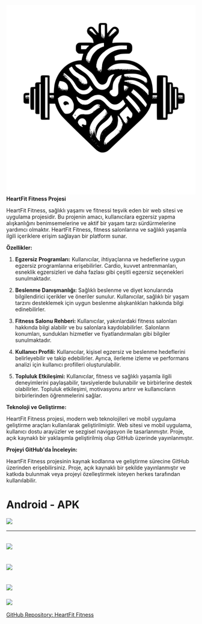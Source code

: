   ![](https://raw.githubusercontent.com/Globipedi/HeartFit/b70a66ac1d3b5b82d4bb84402984983f845c1cbd/img/logo-heartfit.svg)
**HeartFit Fitness Projesi**

HeartFit Fitness, sağlıklı yaşamı ve fitnessi teşvik eden bir web sitesi ve uygulama projesidir. Bu projenin amacı, kullanıcılara egzersiz yapma alışkanlığını benimsemelerine ve aktif bir yaşam tarzı sürdürmelerine yardımcı olmaktır. HeartFit Fitness, fitness salonlarına ve sağlıklı yaşamla ilgili içeriklere erişim sağlayan bir platform sunar.

**Özellikler:**

1.  **Egzersiz Programları:** Kullanıcılar, ihtiyaçlarına ve hedeflerine uygun egzersiz programlarına erişebilirler. Cardio, kuvvet antrenmanları, esneklik egzersizleri ve daha fazlası gibi çeşitli egzersiz seçenekleri sunulmaktadır.
    
2.  **Beslenme Danışmanlığı:** Sağlıklı beslenme ve diyet konularında bilgilendirici içerikler ve öneriler sunulur. Kullanıcılar, sağlıklı bir yaşam tarzını desteklemek için uygun beslenme alışkanlıkları hakkında bilgi edinebilirler.
    
3.  **Fitness Salonu Rehberi:** Kullanıcılar, yakınlardaki fitness salonları hakkında bilgi alabilir ve bu salonlara kaydolabilirler. Salonların konumları, sundukları hizmetler ve fiyatlandırmaları gibi bilgiler sunulmaktadır.
    
4.  **Kullanıcı Profili:** Kullanıcılar, kişisel egzersiz ve beslenme hedeflerini belirleyebilir ve takip edebilirler. Ayrıca, ilerleme izleme ve performans analizi için kullanıcı profilleri oluşturulabilir.
    
5.  **Topluluk Etkileşimi:** Kullanıcılar, fitness ve sağlıklı yaşamla ilgili deneyimlerini paylaşabilir, tavsiyelerde bulunabilir ve birbirlerine destek olabilirler. Topluluk etkileşimi, motivasyonu artırır ve kullanıcıların birbirlerinden öğrenmelerini sağlar.
    

**Teknoloji ve Geliştirme:**

HeartFit Fitness projesi, modern web teknolojileri ve mobil uygulama geliştirme araçları kullanılarak geliştirilmiştir. Web sitesi ve mobil uygulama, kullanıcı dostu arayüzler ve sezgisel navigasyon ile tasarlanmıştır. Proje, açık kaynaklı bir yaklaşımla geliştirilmiş olup GitHub üzerinde yayınlanmıştır.

**Projeyi GitHub'da İnceleyin:**

HeartFit Fitness projesinin kaynak kodlarına ve geliştirme sürecine GitHub üzerinden erişebilirsiniz. Proje, açık kaynaklı bir şekilde yayınlanmıştır ve katkıda bulunmak veya projeyi özelleştirmek isteyen herkes tarafından kullanılabilir.

# Android - APK
![]([https://github.com/Globipedi/HeartFit/blob/main/instagram-post/Web%20Sitesi/gonderiweb1.png?raw=true](https://github.com/Globipedi/HeartFit-Website/blob/main/instagram-post/Uygulama/gonderi1.png?raw=true))

--- 
![]([https://github.com/Globipedi/HeartFit/blob/main/instagram-post/Web%20Sitesi/iPad.png?raw=true](https://github.com/Globipedi/HeartFit-Website/blob/main/instagram-post/Uygulama/gonderi2.png?raw=true))
--- 
![]([https://github.com/Globipedi/HeartFit/blob/main/instagram-post/Web%20Sitesi/iPad.png?raw=true](https://github.com/Globipedi/HeartFit-Website/blob/main/instagram-post/Uygulama/gonderi3.png?raw=true))
--- 
![]([https://github.com/Globipedi/HeartFit/blob/main/instagram-post/Web%20Sitesi/iPad.png?raw=true](https://github.com/Globipedi/HeartFit-Website/blob/main/instagram-post/Uygulama/gonderi4.png?raw=true))
--- 
![]([https://github.com/Globipedi/HeartFit/blob/main/instagram-post/Web%20Sitesi/iPad.png?raw=true](https://github.com/Globipedi/HeartFit-Website/blob/main/instagram-post/Uygulama/gonderi6.png?raw=true))

[GitHub Repository: HeartFit Fitness](https://github.com/Globipedi/HeartFit)
